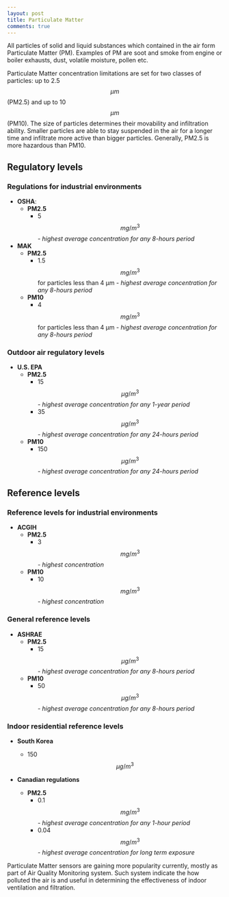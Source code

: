 ```yaml
---
layout: post
title: Particulate Matter
comments: true
---
```


All particles of solid and liquid substances which contained in the air form Particulate Matter (PM). Examples of PM are soot and smoke from engine or boiler exhausts, dust, volatile moisture, pollen etc.

Particulate Matter concentration limitations are set for two classes of particles: up to 2.5 $$\mu m$$ (PM2.5) and up to 10 $$\mu m$$ (PM10). The size of particles determines their movability and  infiltration ability. Smaller particles are able to stay suspended in the air for a longer time and infiltrate more active than bigger particles. Generally, PM2.5 is more hazardous than PM10.

## Regulatory levels

### Regulations for industrial environments

- **OSHA**:
  - **PM2.5**
    - 5 $$mg/m^3$$ - *highest average concentration for any 8-hours period*
- **MAK**
  - **PM2.5**
    - 1.5 $$mg/m^3$$ for particles less than 4 μm - *highest average concentration for any 8-hours period*
  - **PM10**
    - 4 $$mg/m^3$$ for particles less than 4 μm - *highest average concentration for any 8-hours period*

### Outdoor air regulatory levels

- **U.S. EPA**
  - **PM2.5**
    - 15 $$\mu g/m^3$$ - *highest average concentration for any 1-year period*
    - 35 $$\mu g/m^3$$ - *highest average concentration for any 24-hours period*
  - **PM10**
    - 150 $$\mu g/m^3$$  - *highest average concentration for any 24-hours period*

## Reference levels

### Reference levels for industrial environments

- **ACGIH**
  - **PM2.5**
    - 3 $$mg/m^3$$ - *highest concentration*
  - **PM10**
    - 10 $$mg/m^3$$ - *highest concentration*

### General reference levels

- **ASHRAE**
  - **PM2.5**
    - 15 $$\mu g/m^3$$ - *highest average concentration for any 8-hours period*
  - **PM10**
    - 50 $$\mu g/m^3$$ - *highest average concentration for any 8-hours period*

### Indoor residential reference levels

- **South Korea**
  - 150 $$\mu g/m^3$$

- **Canadian regulations**
  - **PM2.5**
    - 0.1 $$mg/m^3$$ - *highest average concentration for any 1-hour period*
    - 0.04 $$mg/m^3$$ - *highest average concentration for long term exposure*

Particulate Matter sensors are gaining more popularity currently, mostly as part of Air Quality Monitoring system. Such system indicate the how polluted the air is and useful in determining the effectiveness of indoor ventilation and filtration.
